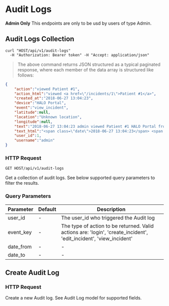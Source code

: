 # Audit Logs

**Admin Only** This endpoints are only to be usd by users of type Admin.

## Audit Logs Collection

```shell
curl "HOST/api/v1/audit-logs"
  -H "Authorization: Bearer token" -H "Accept: application/json"
```

> The above command returns JSON structured as a typical paginated response, where each member of the data array is structured like follows:

```json
{
    "action":"viewed Patient #1",
    "action_html":"viewed <a href=\"/incidents/1\">Patient #1</a>",
    "created_at":"2018-06-27 13:04:23",
    "device":"HALO Portal",
    "event":"view_incident",
    "latitude":null,
    "location":"Unknown location",
    "longitude":null,
    "text":"2018-06-27 13:04:23 admin viewed Patient #1 HALO Portal from Unknown location",
    "text_html":"<span class=\"date\">2018-06-27 13:04:23</span> <span class=\"username\">admin</span> <span class=\"action\">viewed Patient #1</span> <span class=\"device\">on HALO Portal</span> from <span class=\"location\">Unknown location</span>",
    "user_id":1,
    "username":"admin"
}
```

### HTTP Request

`GET HOST/api/v1/audit-logs`

Get a collection of audit logs. See below supported query parameters to filter the results. 

### Query Parameters

| Parameter | Default | Description                                                                                                        |
| --------- | ------- | -----------                                                                                                        |
| user_id   | -       | The user_id who triggered the Audit log                                                                            |
| event_key | -       | The type of action to be returned. Valid actions are: 'login', 'create_incident', 'edit_incident', 'view_incident' |
| date_from | -       | -                                                                                                                  |
| date_to   | -       | -                                                                                                                  |

## Create Audit Log

### HTTP Request

Create a new Audit log. See Audit Log model for supported fields.


